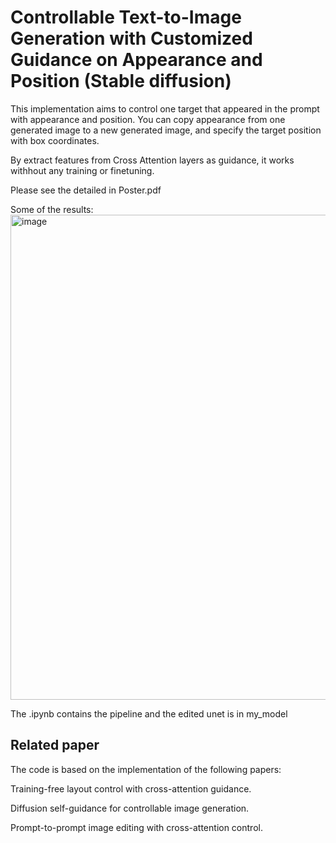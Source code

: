# Controllable Text-to-Image Generation with Customized Guidance on Appearance and Position (Stable diffusion)

This implementation aims to control one target that appeared in the prompt with appearance and position. You can copy appearance from one generated image to a new generated image, and specify the target position with box coordinates.

By extract features from Cross Attention layers as guidance, it works withhout any training or finetuning. 

Please see the detailed in Poster.pdf

Some of the results:
<img width="776" alt="image" src="https://github.com/lindapu-1/TargetControl/assets/97086254/374e24be-e02f-4787-9fd0-62b076c1b148">




The .ipynb contains the pipeline and the edited unet is in my_model


## Related paper
The code is based on the implementation of the following papers: 

Training-free layout control with cross-attention guidance. 

Diffusion self-guidance for controllable image generation.

Prompt-to-prompt image editing with cross-attention control.



